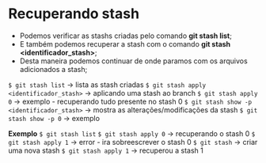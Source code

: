# Recuperando stash

- Podemos verificar as stashs criadas pelo comando **git stash list**;
- E também podemos recuperar a stash com o comando **git stash <identificador_stash>**;
- Desta maneira podemos continuar de onde paramos com os arquivos adicionados a stash;

```$ git stash list``` -> lista as stash criadas
```$ git stash apply <identificador_stash>``` -> aplicando uma stash ao branch
```$ git stash apply 0``` -> exemplo - recuperando tudo presente no stash 0
```$ git stash show -p <identificador_stash>``` -> mostra as alterações/modificações da stash
```$ git stash show -p 0``` -> exemplo 

**Exemplo**
```$ git stash list```
```$ git stash apply 0``` -> recuperando o stash 0
```$ git stash apply 1``` -> error - ira sobreescrever o stash 0
```$ git stash``` -> criar uma nova stash
```$ git stash apply 1``` -> recuperou a stash 1